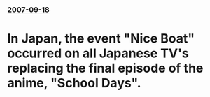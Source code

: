 ### [2007-09-18](/news/2007/09/18/index.md)

#  In Japan, the event "Nice Boat" occurred on all Japanese TV's replacing the final episode of the anime, "School Days".



